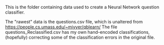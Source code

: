 This is the folder containing data used to create a Neural Network question classifier.

The "rawest" data is the questions.csv file, which is unaltered from https://people.cs.umass.edu/~miyyer/qblearn/
The file questions_Reclassified.csv has my own hand-encoded classifications, (hopefully) correcting some of the classification errors in the original file.
